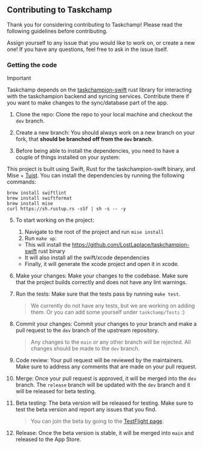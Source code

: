 ## Contributing to Taskchamp

Thank you for considering contributing to Taskchamp! Please read the following guidelines before contributing.

Assign yourself to any issue that you would like to work on, or create a new one! If you have any questions, feel free to ask in the issue itself.

### Getting the code

> [!IMPORTANT]
> Taskchamp depends on the [taskchampion-swift](https://github.com/marriagav/task-champion-swift) rust library for interacting with the taskchampion backend and syncing services. Contribute there if you want to make changes to the sync/database part of the app.

1. Clone the repo: Clone the repo to your local machine and checkout the `dev` branch.

2. Create a new branch: You should always work on a new branch on your fork, that **should be branched off from the `dev` branch**.

3. Before being able to install the dependencies, you need to have a couple of things installed on your system:

This project is built using Swift, Rust for the taskchampion-swift binary, and Mise + [Tuist](https://tuist.dev/). You can install the dependencies by running the following commands:

```
brew install swiftlint
brew install swiftformat
brew install mise
curl https://sh.rustup.rs -sSf | sh -s -- -y
```

5. To start working on the project:
   1. Navigate to the root of the project and run `mise install`
   2. Run `make up`:
   - This will install the https://github.com/LostLaplace/taskchampion-swift rust binary
   - It will also install all the swift/xcode dependencies
   - Finally, it will generate the xcode project and open it in xcode.

6. Make your changes: Make your changes to the codebase. Make sure that the project builds correctly and does not have any lint warnings.

7. Run the tests: Make sure that the tests pass by running `make test`.

   > We currently do not have any tests, but we are working on adding them. Or you can add some yourself under `taskchamp/Tests` :)

8. Commit your changes: Commit your changes to your branch and make a pull request to the `dev` branch of the upstream repository.

   > Any changes to the `main` or any other branch will be rejected. All changes should be made to the `dev` branch.

9. Code review: Your pull request will be reviewed by the maintainers. Make sure to address any comments that are made on your pull request.

10. Merge: Once your pull request is approved, it will be merged into the `dev` branch. The `release` branch will be updated with the `dev` branch and it will be released for beta testing.

11. Beta testing: The beta version will be released for testing. Make sure to test the beta version and report any issues that you find.

    > You can join the beta by going to the [TestFlight page](https://testflight.apple.com/join/K4wrKrzg).

12. Release: Once the beta version is stable, it will be merged into `main` and released to the App Store.
